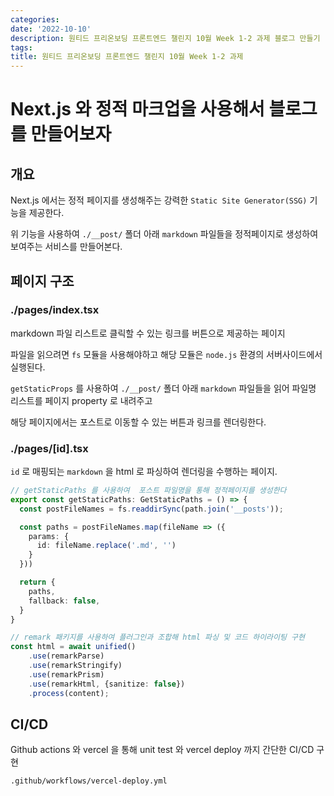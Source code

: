 ```yaml
---
categories:
date: '2022-10-10'
description: 원티드 프리온보딩 프론트엔드 챌린지 10월 Week 1-2 과제 블로그 만들기
tags:
title: 원티드 프리온보딩 프론트엔드 챌린지 10월 Week 1-2 과제
---
```


# Next.js 와 정적 마크업을 사용해서 블로그를 만들어보자

## 개요
Next.js 에서는 정적 페이지를 생성해주는 강력한 `Static Site Generator(SSG)` 기능을 제공한다.

위 기능을 사용하여 `./__post/` 폴더 아래 `markdown` 파일들을 정적페이지로 생성하여 보여주는 서비스를 만들어본다.

## 페이지 구조

### ./pages/index.tsx
markdown 파일 리스트로 클릭할 수 있는 링크를 버튼으로 제공하는 페이지

파일을 읽으려면 `fs` 모듈을 사용해야하고 해당 모듈은 `node.js` 환경의 서버사이드에서 실행된다.

`getStaticProps` 를 사용하여 `./__post/` 폴더 아래 `markdown` 파일들을 읽어 파일명 리스트를 페이지 property 로 내려주고

 해당 페이지에서는 포스트로 이동할 수 있는 버튼과 링크를 렌더링한다.

### ./pages/[id].tsx
`id` 로 매핑되는 `markdown` 을 html 로 파싱하여 렌더링을 수행하는 페이지.

```typescript
// getStaticPaths 를 사용하여  포스트 파일명을 통해 정적페이지를 생성한다
export const getStaticPaths: GetStaticPaths = () => {
  const postFileNames = fs.readdirSync(path.join('__posts'));

  const paths = postFileNames.map(fileName => ({
    params: {
      id: fileName.replace('.md', '')
    }
  }))

  return {
    paths,
    fallback: false,
  }
}

```

```typescript
// remark 패키지를 사용하여 플러그인과 조합해 html 파싱 및 코드 하이라이팅 구현
const html = await unified()
    .use(remarkParse)
    .use(remarkStringify)
    .use(remarkPrism)
    .use(remarkHtml, {sanitize: false})
    .process(content);
```

## CI/CD
Github actions 와 vercel 을 통해 unit test 와 vercel deploy 까지 간단한 CI/CD 구현

`.github/workflows/vercel-deploy.yml`
